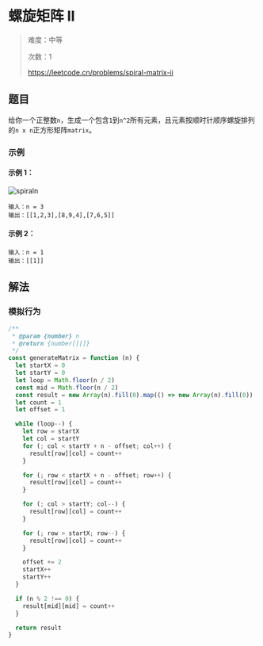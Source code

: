 # 螺旋矩阵 II

> 难度：中等
>
> 次数：1
>
> https://leetcode.cn/problems/spiral-matrix-ii

## 题目

给你一个正整数`n`，生成一个包含`1`到`n^2`所有元素，且元素按顺时针顺序螺旋排列
的`n x n`正方形矩阵`matrix`。

### 示例

#### 示例 1：

![spiraln](https://assets.leetcode.com/uploads/2020/11/13/spiraln.jpg)

```
输入：n = 3
输出：[[1,2,3],[8,9,4],[7,6,5]]
```

#### 示例 2：

```
输入：n = 1
输出：[[1]]
```

## 解法

### 模拟行为

```javascript
/**
 * @param {number} n
 * @return {number[][]}
 */
const generateMatrix = function (n) {
  let startX = 0
  let startY = 0
  let loop = Math.floor(n / 2)
  const mid = Math.floor(n / 2)
  const result = new Array(n).fill(0).map(() => new Array(n).fill(0))
  let count = 1
  let offset = 1

  while (loop--) {
    let row = startX
    let col = startY
    for (; col < startY + n - offset; col++) {
      result[row][col] = count++
    }

    for (; row < startX + n - offset; row++) {
      result[row][col] = count++
    }

    for (; col > startY; col--) {
      result[row][col] = count++
    }

    for (; row > startX; row--) {
      result[row][col] = count++
    }

    offset += 2
    startX++
    startY++
  }

  if (n % 2 !== 0) {
    result[mid][mid] = count++
  }

  return result
}
```
